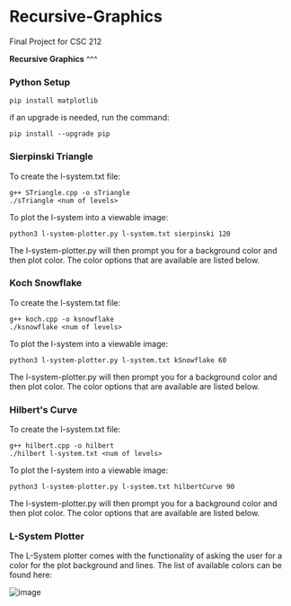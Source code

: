 # Recursive-Graphics
Final Project for CSC 212


**Recursive Graphics**
^^^


### Python Setup
```
pip install matplotlib
```
if an upgrade is needed, run the command:
```
pip install --upgrade pip
```

### Sierpinski Triangle
To create the l-system.txt file:
```
g++ STriangle.cpp -o sTriangle
./sTriangle <num of levels>
```
To plot the l-system into a viewable image:
```
python3 l-system-plotter.py l-system.txt sierpinski 120
```
The l-system-plotter.py will then prompt you for a background color and then plot color. The color options that are available are listed below.

### Koch Snowflake
To create the l-system.txt file:
```
g++ koch.cpp -o ksnowflake
./ksnowflake <num of levels>
```
To plot the l-system into a viewable image:
```
python3 l-system-plotter.py l-system.txt kSnowflake 60
```
The l-system-plotter.py will then prompt you for a background color and then plot color. The color options that are available are listed below.

### Hilbert's Curve
To create the l-system.txt file:
```
g++ hilbert.cpp -o hilbert
./hilbert l-system.txt <num of levels>
```
To plot the l-system into a viewable image:
```
python3 l-system-plotter.py l-system.txt hilbertCurve 90 
```
The l-system-plotter.py will then prompt you for a background color and then plot color. The color options that are available are listed below.

### L-System Plotter
The L-System plotter comes with the functionality of asking the user for a color for the plot background and lines. The list of available colors can be found here:

![image](https://github.com/lily-n20/Recursive-Graphics/assets/113806047/eff943d5-e0db-4de8-9122-46c201d021f3)

